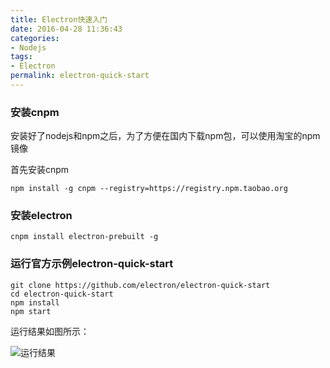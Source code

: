 ```yaml
---
title: Electron快速入门
date: 2016-04-28 11:36:43
categories:
- Nodejs
tags:
- Electron
permalink: electron-quick-start
---
```


### 安装cnpm

安装好了nodejs和npm之后，为了方便在国内下载npm包，可以使用淘宝的npm镜像

首先安装cnpm

```shell
npm install -g cnpm --registry=https://registry.npm.taobao.org
```

### 安装electron

```shell
cnpm install electron-prebuilt -g
```

### 运行官方示例electron-quick-start

```shell
git clone https://github.com/electron/electron-quick-start
cd electron-quick-start
npm install
npm start
```

运行结果如图所示：

![运行结果](electron-quick-start/electron-quick-start.jpg)
